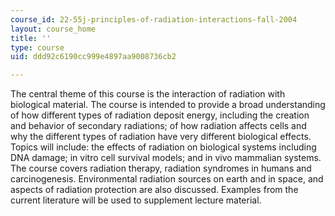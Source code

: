 ```yaml
---
course_id: 22-55j-principles-of-radiation-interactions-fall-2004
layout: course_home
title: ''
type: course
uid: ddd92c6190cc999e4897aa9008736cb2

---
```

The central theme of this course is the interaction of radiation with biological material. The course is intended to provide a broad understanding of how different types of radiation deposit energy, including the creation and behavior of secondary radiations; of how radiation affects cells and why the different types of radiation have very different biological effects. Topics will include: the effects of radiation on biological systems including DNA damage; in vitro cell survival models; and in vivo mammalian systems. The course covers radiation therapy, radiation syndromes in humans and carcinogenesis. Environmental radiation sources on earth and in space, and aspects of radiation protection are also discussed. Examples from the current literature will be used to supplement lecture material.
